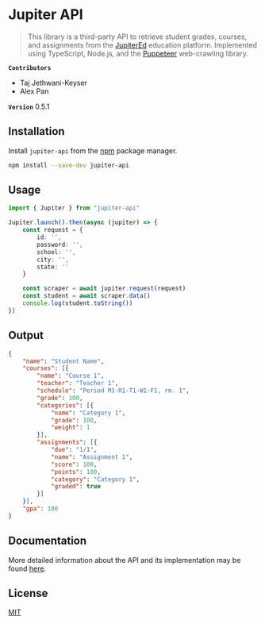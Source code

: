 # Jupiter API

> This library is a third-party API to retrieve student grades, courses, and assignments from the [JupiterEd](https://jupitered.com/) education platform. Implemented using TypeScript, Node.js, and the [Puppeteer](https://github.com/puppeteer/puppeteer) web-crawling library. 

**`Contributors`**
 - Taj Jethwani-Keyser
 - Alex Pan

**`Version`**
0.5.1

## Installation

Install `jupiter-api` from the [npm](https://npmjs.com) package manager.
```bash
npm install --save-dev jupiter-api
```

## Usage

```ts
import { Jupiter } from "jupiter-api"

Jupiter.launch().then(async (jupiter) => {
    const request = {
        id: '',
        password: '',
        school: '',
        city: '',
        state: ''
    }

    const scraper = await jupiter.request(request)
    const student = await scraper.data()
    console.log(student.toString())
})
```

## Output
```json
{
    "name": "Student Name",
    "courses": [{
        "name": "Course 1",
        "teacher": "Teacher 1",
        "schedule": "Period M1-R1-T1-W1-F1, rm. 1",
        "grade": 100,
        "categories": [{
            "name": "Category 1",
            "grade": 100,
            "weight": 1
        }],
        "assignments": [{
            "due": "1/1",
            "name": "Assignment 1",
            "score": 100,
            "points": 100,
            "category": "Category 1",
            "graded": true
        }]
    }],
    "gpa": 100
}
```

## Documentation

More detailed information about the API and its implementation may be found [here](docs/README.md).

## License

[MIT](LICENSE)
